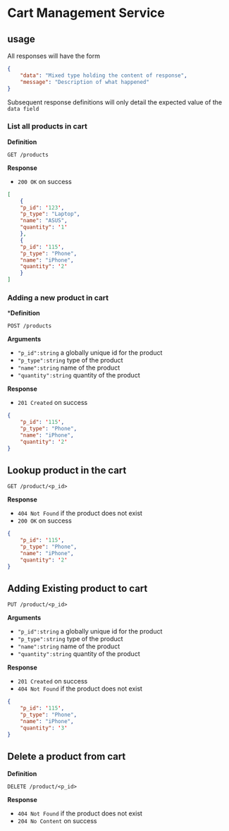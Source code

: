 # Cart Management Service

## usage

All responses will have the form

```json
{
    "data": "Mixed type holding the content of response",
    "message": "Description of what happened"
}
```
Subsequent response definitions will only detail the expected value of the `data field`

### List all products in cart

**Definition**

`GET /products`

**Response**

- `200 OK` on success

```json
[
    {
    "p_id": '123',
    "p_type": "Laptop",
    "name": "ASUS",
    "quantity": '1'
    },
    {
    "p_id": '115',
    "p_type": "Phone",
    "name": "iPhone",
    "quantity": '2'
    }   
]
```
### Adding a new product in cart

***Definition**

`POST /products`

**Arguments**

- `"p_id":string` a globally unique id for the product
- `"p_type":string` type of the product
- `"name":string` name of the product
- `"quantity":string` quantity of the product

**Response**

- `201 Created` on success

```json
{
    "p_id": '115',
    "p_type": "Phone",
    "name": "iPhone",
    "quantity": '2'
} 
```

## Lookup product in the cart

`GET /product/<p_id>`

**Response**

- `404 Not Found` if the product does not exist
- `200 OK` on success

```json
{
    "p_id": '115',
    "p_type": "Phone",
    "name": "iPhone",
    "quantity": '2'
} 
```
## Adding Existing product to cart

`PUT /product/<p_id>`

**Arguments**

- `"p_id":string` a globally unique id for the product
- `"p_type":string` type of the product
- `"name":string` name of the product
- `"quantity":string` quantity of the product

**Response**

- `201 Created` on success
- `404 Not Found` if the product does not exist

```json
{
    "p_id": '115',
    "p_type": "Phone",
    "name": "iPhone",
    "quantity": '3'
} 
```

## Delete a product from cart

**Definition**

`DELETE /product/<p_id>`

**Response**

- `404 Not Found` if the product does not exist
- `204 No Content` on success
